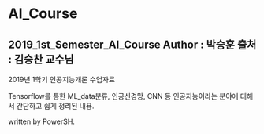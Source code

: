 # AI_Course
2019_1st_Semester_AI_Course
Author : 박승훈
출처 : 김승찬 교수님
---------------
2019년 1학기 인공지능개론 수업자료

Tensorflow를 통한 ML_data분류, 인공신경망, CNN 등 인공지능이라는 분야에 대해서 간단하고 쉽게 정리된 내용.

written by PowerSH.
